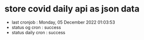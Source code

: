 # store covid daily api as json data

- last cronjob : Monday, 05 December 2022 01:03:53
- status og cron : success
- status daily cron : success
      
      